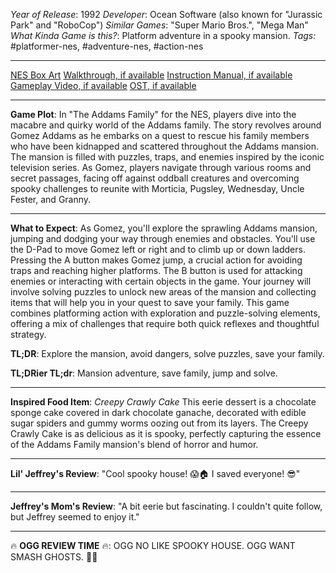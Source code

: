 *Year of Release*: 1992
*Developer*: Ocean Software (also known for "Jurassic Park" and "RoboCop")
*Similar Games*: "Super Mario Bros.", "Mega Man"
*What Kinda Game is this?*: Platform adventure in a spooky mansion.
*Tags:* #platformer-nes, #adventure-nes, #action-nes

---
[NES Box Art](https://www.google.com/search?tbm=isch&q=NES+Box+Art+The+Addams+Family) 
[Walkthrough, if available](https://www.google.com/search?q=Walkthrough+NES+The+Addams+Family)
[Instruction Manual, if available](https://www.google.com/search?q=NES+Instruction+Manual+The+Addams+Family)
[Gameplay Video, if available](https://www.youtube.com/results?search_query=gameplay+NES+The+Addams+Family) 
[OST, if available](https://www.youtube.com/results?search_query=gameplay+NES+The+Addams+Family+OST)

- - -
**Game Plot**:
In "The Addams Family" for the NES, players dive into the macabre and quirky world of the Addams family. The story revolves around Gomez Addams as he embarks on a quest to rescue his family members who have been kidnapped and scattered throughout the Addams mansion. The mansion is filled with puzzles, traps, and enemies inspired by the iconic television series. As Gomez, players navigate through various rooms and secret passages, facing off against oddball creatures and overcoming spooky challenges to reunite with Morticia, Pugsley, Wednesday, Uncle Fester, and Granny.

- - -
**What to Expect**:
As Gomez, you'll explore the sprawling Addams mansion, jumping and dodging your way through enemies and obstacles. You'll use the D-Pad to move Gomez left or right and to climb up or down ladders. Pressing the A button makes Gomez jump, a crucial action for avoiding traps and reaching higher platforms. The B button is used for attacking enemies or interacting with certain objects in the game. Your journey will involve solving puzzles to unlock new areas of the mansion and collecting items that will help you in your quest to save your family. This game combines platforming action with exploration and puzzle-solving elements, offering a mix of challenges that require both quick reflexes and thoughtful strategy.

**TL;DR**: Explore the mansion, avoid dangers, solve puzzles, save your family.

**TL;DRier TL;dr**: Mansion adventure, save family, jump and solve.

---
**Inspired Food Item**: *Creepy Crawly Cake*
This eerie dessert is a chocolate sponge cake covered in dark chocolate ganache, decorated with edible sugar spiders and gummy worms oozing out from its layers. The Creepy Crawly Cake is as delicious as it is spooky, perfectly capturing the essence of the Addams Family mansion's blend of horror and humor.

---
**Lil' Jeffrey's Review**: "Cool spooky house! 😱🏠 I saved everyone! 😎"

---
**Jeffrey's Mom's Review**: "A bit eerie but fascinating. I couldn't quite follow, but Jeffrey seemed to enjoy it."

---
🔥 **OGG REVIEW TIME** 🔥: OGG NO LIKE SPOOKY HOUSE. OGG WANT SMASH GHOSTS. 👻🔨
